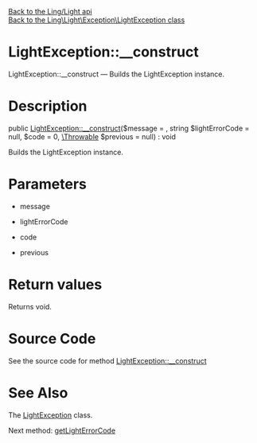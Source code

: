 [Back to the Ling/Light api](https://github.com/lingtalfi/Light/blob/master/doc/api/Ling/Light.md)<br>
[Back to the Ling\Light\Exception\LightException class](https://github.com/lingtalfi/Light/blob/master/doc/api/Ling/Light/Exception/LightException.md)


LightException::__construct
================



LightException::__construct — Builds the LightException instance.




Description
================


public [LightException::__construct](https://github.com/lingtalfi/Light/blob/master/doc/api/Ling/Light/Exception/LightException/__construct.md)($message = , string $lightErrorCode = null, $code = 0, [\Throwable](http://php.net/manual/en/class.throwable.php) $previous = null) : void




Builds the LightException instance.




Parameters
================


- message

    

- lightErrorCode

    

- code

    

- previous

    


Return values
================

Returns void.








Source Code
===========
See the source code for method [LightException::__construct](https://github.com/lingtalfi/Light/blob/master/Exception/LightException.php#L33-L37)


See Also
================

The [LightException](https://github.com/lingtalfi/Light/blob/master/doc/api/Ling/Light/Exception/LightException.md) class.

Next method: [getLightErrorCode](https://github.com/lingtalfi/Light/blob/master/doc/api/Ling/Light/Exception/LightException/getLightErrorCode.md)<br>

